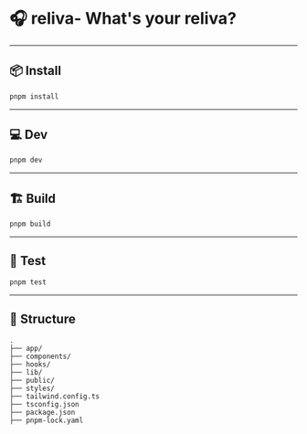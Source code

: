 # 🎧 reliva- What's your reliva?
---

## 📦 Install

```bash
pnpm install
```

---

## 💻 Dev

```bash
pnpm dev
```

---

## 🏗️ Build

```bash
pnpm build
```

---

## 🧪 Test

```bash
pnpm test
```

---

## 📁 Structure

```
.
├── app/
├── components/
├── hooks/
├── lib/
├── public/
├── styles/
├── tailwind.config.ts
├── tsconfig.json
├── package.json
├── pnpm-lock.yaml
```
